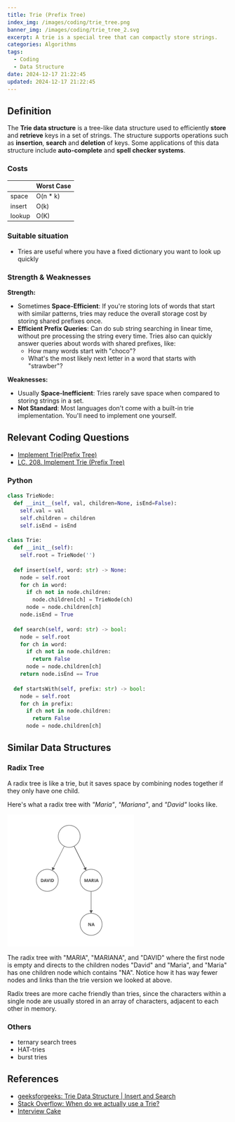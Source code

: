 ```yaml
---
title: Trie (Prefix Tree)
index_img: /images/coding/trie_tree.png
banner_img: /images/coding/trie_tree_2.svg
excerpt: A trie is a special tree that can compactly store strings.
categories: Algorithms
tags:
  - Coding
  - Data Structure
date: 2024-12-17 21:22:45
updated: 2024-12-17 21:22:45
---
```


## Definition

The **Trie data structure** is a tree-like data structure used to efficiently **store** and **retrieve** keys in a set of strings. The structure supports operations such as **insertion**, **search** and **deletion** of keys. Some applications of this data structure include **auto-complete** and **spell checker systems**.

### Costs
|        | Worst Case |
| ------ | ---------- |
| space  | O(n * k)   |
| insert | O(k)       |
| lookup | O(K)       |

### Suitable situation
- Tries are useful where you have a fixed dictionary you want to look up quickly

### Strength & Weaknesses
**Strength:**
- Sometimes **Space-Efficient**: If you're storing lots of words that start with similar patterns, tries may reduce the overall storage cost by storing shared prefixes once.
- **Efficient Prefix Queries**: Can do sub string searching in linear time, without pre processing the string every time. Tries also can quickly answer queries about words with shared prefixes, like:
  - How many words start with "choco"?
  - What's the most likely next letter in a word that starts with "strawber"?

**Weaknesses:**
- Usually **Space-Inefficient**: Tries rarely save space when compared to storing strings in a set.
- **Not Standard**: Most languages don't come with a built-in trie implementation. You'll need to implement one yourself.

## Relevant Coding Questions
- [Implement Trie(Prefix Tree)](https://neetcode.io/problems/implement-prefix-tree)
- [LC. 208. Implement Trie (Prefix Tree)](https://leetcode.cn/problems/implement-trie-prefix-tree/description/)

### Python

```python
class TrieNode:
  def __init__(self, val, children=None, isEnd=False):
    self.val = val
    self.children = children
    self.isEnd = isEnd

class Trie:
  def __init__(self):
    self.root = TrieNode('')
  
  def insert(self, word: str) -> None:
    node = self.root
    for ch in word:
      if ch not in node.children:
        node.children[ch] = TrieNode(ch)
      node = node.children[ch]
    node.isEnd = True
  
  def search(self, word: str) -> bool:
    node = self.root
    for ch in word:
      if ch not in node.children:
        return False
      node = node.children[ch]
    return node.isEnd == True

  def startsWith(self, prefix: str) -> bool:
    node = self.root
    for ch in prefix:
      if ch not in node.children:
        return False
      node = node.children[ch]
```

## Similar Data Structures

### Radix Tree
A radix tree is like a trie, but it saves space by combining nodes together if they only have one child.

Here's what a radix tree with *"Maria"*, *"Mariana"*, and *"David"* looks like.

![Radix Tree](../images/coding/radix_tree.png)

The radix tree with "MARIA", "MARIANA", and "DAVID" where the first node is empty and directs to the children nodes "David" and "Maria", and "Maria" has one children node which contains "NA".
Notice how it has way fewer nodes and links than the trie version we looked at above.

Radix trees are more cache friendly than tries, since the characters within a single node are usually stored in an array of characters, adjacent to each other in memory.

### Others
- ternary search trees
- HAT-tries
- burst tries

## References
- [geeksforgeeks: Trie Data Structure | Insert and Search](https://www.geeksforgeeks.org/trie-insert-and-search/)
- [Stack Overflow: When do we actually use a Trie?](https://stackoverflow.com/questions/10697647/when-do-we-actually-use-a-trie)
- [Interview Cake](https://www.interviewcake.com/concept/java/trie)
